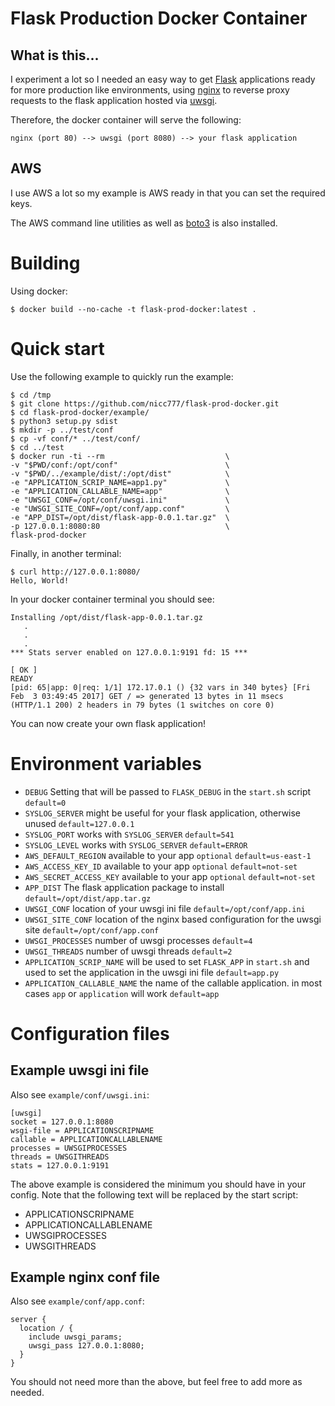 # Flask Production Docker Container

## What is this...

I experiment a lot so I needed an easy way to get [Flask](http://flask.pocoo.org/) applications ready for more production like environments, using [nginx](https://www.nginx.com/) to reverse proxy requests to the flask application hosted via [uwsgi](https://uwsgi-docs.readthedocs.io/en/latest/).

Therefore, the docker container will serve the following:

	nginx (port 80) --> uwsgi (port 8080) --> your flask application

## AWS

I use AWS a lot so my example is AWS ready in that you can set the required keys.

The AWS command line utilities as well as [boto3](https://boto3.readthedocs.io/en/latest/) is also installed.

# Building

Using docker:

	$ docker build --no-cache -t flask-prod-docker:latest .

# Quick start

Use the following example to quickly run the example:

	$ cd /tmp
	$ git clone https://github.com/nicc777/flask-prod-docker.git
    $ cd flask-prod-docker/example/
	$ python3 setup.py sdist
    $ mkdir -p ../test/conf
    $ cp -vf conf/* ../test/conf/
	$ cd ../test
	$ docker run -ti --rm                           \
	-v "$PWD/conf:/opt/conf"                        \
	-v "$PWD/../example/dist/:/opt/dist"            \
	-e "APPLICATION_SCRIP_NAME=app1.py"             \
	-e "APPLICATION_CALLABLE_NAME=app"              \
	-e "UWSGI_CONF=/opt/conf/uwsgi.ini"             \
	-e "UWSGI_SITE_CONF=/opt/conf/app.conf"         \
	-e "APP_DIST=/opt/dist/flask-app-0.0.1.tar.gz"  \
	-p 127.0.0.1:8080:80                            \
	flask-prod-docker

Finally, in another terminal:

	$ curl http://127.0.0.1:8080/
	Hello, World!

In your docker container terminal you should see:

	Installing /opt/dist/flask-app-0.0.1.tar.gz
	   .
	   .
	   .
	*** Stats server enabled on 127.0.0.1:9191 fd: 15 ***
	                                                                                                                        [ OK ]
	READY
	[pid: 65|app: 0|req: 1/1] 172.17.0.1 () {32 vars in 340 bytes} [Fri Feb  3 03:49:45 2017] GET / => generated 13 bytes in 11 msecs (HTTP/1.1 200) 2 headers in 79 bytes (1 switches on core 0)

You can now create your own flask application!

# Environment variables

* `DEBUG` Setting that will be passed to `FLASK_DEBUG` in the `start.sh` script `default=0`
* `SYSLOG_SERVER` might be useful for your flask application, otherwise unused `default=127.0.0.1`
* `SYSLOG_PORT` works with `SYSLOG_SERVER` `default=541`
* `SYSLOG_LEVEL` works with `SYSLOG_SERVER` `default=ERROR`
* `AWS_DEFAULT_REGION` available to your app `optional` `default=us-east-1`
* `AWS_ACCESS_KEY_ID` available to your app `optional` `default=not-set`
* `AWS_SECRET_ACCESS_KEY` available to your app `optional` `default=not-set`
* `APP_DIST` The flask application package to install `default=/opt/dist/app.tar.gz`
* `UWSGI_CONF` location of your uwsgi ini file `default=/opt/conf/app.ini`
* `UWSGI_SITE_CONF` location of the nginx based configuration for the uwsgi site `default=/opt/conf/app.conf`
* `UWSGI_PROCESSES` number of uwsgi processes `default=4`
* `UWSGI_THREADS` number of uwsgi threads `default=2`
* `APPLICATION_SCRIP_NAME` will be used to set `FLASK_APP` in `start.sh` and used to set the application in the uwsgi ini file `default=app.py`
* `APPLICATION_CALLABLE_NAME` the name of the callable application. in most cases `app` or `application` will work `default=app`


# Configuration files

## Example uwsgi ini file

Also see `example/conf/uwsgi.ini`:

	[uwsgi]
	socket = 127.0.0.1:8080
	wsgi-file = APPLICATIONSCRIPNAME
	callable = APPLICATIONCALLABLENAME
	processes = UWSGIPROCESSES
	threads = UWSGITHREADS
	stats = 127.0.0.1:9191

The above example is considered the minimum you should have in your config. Note that the following text will be replaced by the start script:

* APPLICATIONSCRIPNAME
* APPLICATIONCALLABLENAME
* UWSGIPROCESSES
* UWSGITHREADS

## Example nginx conf file

Also see `example/conf/app.conf`:

	server {
	  location / {
	    include uwsgi_params;
	    uwsgi_pass 127.0.0.1:8080;
	  }
	}

You should not need more than the above, but feel free to add more as needed.